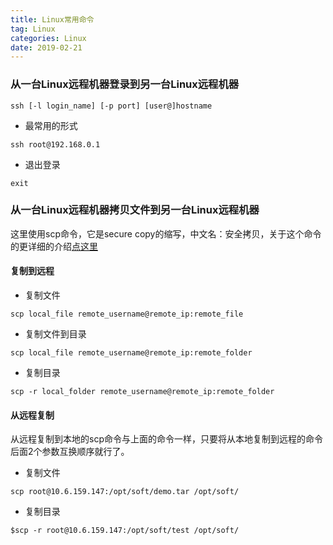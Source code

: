 ```yaml
---
title: Linux常用命令
tag: Linux
categories: Linux
date: 2019-02-21
---
```


### 从一台Linux远程机器登录到另一台Linux远程机器

```
ssh [-l login_name] [-p port] [user@]hostname 
```
* 最常用的形式
``` 
ssh root@192.168.0.1
```
* 退出登录
```
exit
```
### 从一台Linux远程机器拷贝文件到另一台Linux远程机器
这里使用scp命令，它是secure copy的缩写，中文名：安全拷贝，关于这个命令的更详细的介绍[点这里](https://linuxtools-rst.readthedocs.io/zh_CN/latest/tool/scp.html)
#### 复制到远程
* 复制文件
```
scp local_file remote_username@remote_ip:remote_file
```
* 复制文件到目录
```
scp local_file remote_username@remote_ip:remote_folder
```
* 复制目录
```
scp -r local_folder remote_username@remote_ip:remote_folder
```
#### 从远程复制
从远程复制到本地的scp命令与上面的命令一样，只要将从本地复制到远程的命令后面2个参数互换顺序就行了。
* 复制文件
```
scp root@10.6.159.147:/opt/soft/demo.tar /opt/soft/
```
* 复制目录
```
$scp -r root@10.6.159.147:/opt/soft/test /opt/soft/
```